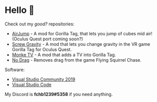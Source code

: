 # Hello :wave:

Check out my <i>good?</i> repositories:
- [AirJump](https://github.com/fchb1239/AirJump) - A mod for Gorilla Tag, that lets you jump of cubes mid air! (Oculus Quest port coming soon?)
- [Screw Gravity](https://github.com/fchb1239/ScrewGravity) - A mod that lets you change gravity in the VR game Gorilla Tag for Oculus Quest.
- [Monke TV](https://github.com/fchb1239/MonkeTV) - A mod that adds a TV into Gorilla Tag.
- [No Drag](https://github.com/fchb1239/NoDrag) - Removes drag from the game Flying Squirrel Chase.

Software:
- [Visual Studio Community 2019](https://visualstudio.microsoft.com/downloads/)
- [Visual Studio Code](https://code.visualstudio.com/download)

My Discord is <b>fchb1239#5358</b> if you need anything.
